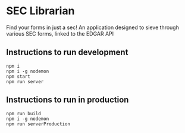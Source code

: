 # SEC Librarian
Find your forms in just a sec! An application designed to sieve through various SEC forms, linked to the EDGAR API

## Instructions to run development
```
npm i
npm i -g nodemon
npm start
npm run server
```

## Instructions to run in production
```
npm run build
npm i -g nodemon
npm run serverProduction
```